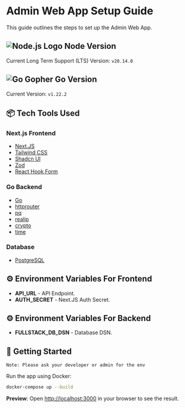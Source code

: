 # Admin Web App Setup Guide

This guide outlines the steps to set up the Admin Web App.

## ![Node.js Logo](https://nodejs.org/static/images/logo.svg) Node Version

Current Long Term Support (LTS) Version: `v20.14.0`

## ![Go Gopher](https://golang.org/doc/gopher/frontpage.png) Go Version

Current Version: `v1.22.2`

## 📦 Tech Tools Used

### Next.js Frontend

- [Next.JS](https://nextjs.org)
- [Tailwind CSS](https://tailwindcss.com)
- [Shadcn UI](https://ui.shadcn.com)
- [Zod](https://zod.dev)
- [React Hook Form](https://www.react-hook-form.com)

### Go Backend

- [Go](https://golang.org)
- [httprouter](https://github.com/julienschmidt/httprouter)
- [pq](https://github.com/lib/pq)
- [realip](https://github.com/tomasen/realip)
- [crypto](https://pkg.go.dev/golang.org/x/crypto)
- [time](https://pkg.go.dev/golang.org/x/time)

### Database

- [PostgreSQL](https://www.postgresql.org)

## ⚙️ Environment Variables For Frontend

- **API_URL** - API Endpoint.
- **AUTH_SECRET** - Next.JS Auth Secret.

## ⚙️ Environment Variables For Backend

- **FULLSTACK_DB_DSN** - Database DSN.

## 🚀 Getting Started

`Note: Please ask your developer or admin for the env`

Run the app using Docker:

```bash
docker-compose up --build
```

**Preview**: Open [http://localhost:3000](http://localhost:3000) in your browser to see the result.

